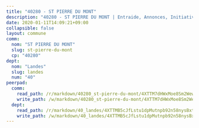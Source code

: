 ```yaml
---
title: "40280 - ST PIERRE DU MONT"
description: "40280 - ST PIERRE DU MONT | Entraide, Annonces, Initiatives"
date: 2020-01-11T14:09:21+09:00
collapsible: false
layout: commune
comm:
  nom: "ST PIERRE DU MONT"
  slug: st-pierre-du-mont
  cp: "40280"
dept:
  nom: "Landes"
  slug: landes
  num: "40"
peerpad:
  comm:
    read_path: /r/markdown/40280_st-pierre-du-mont/4XTTM7dHWxMoe8Sm2Wew4iAx6Jx9FNzRtJ2En4GQ9tTWqvUoE
    write_path: /w/markdown/40280_st-pierre-du-mont/4XTTM7dHWxMoe8Sm2Wew4iAx6Jx9FNzRtJ2En4GQ9tTWqvUoE-K3TgUCyhG77c6D7KpG4q9URrBJL8XuHDAgcVPnzcWRWxoeHDSNxmPhQz9mg6snvqZBFYWoV6vuei9PJRM9iVNTxf9ojfmvxRnec2XquMjqKJSjnuw7fAtXmWwGNBAmnYu1AoitMJ
  dept:
    read_path: /r/markdown/40_landes/4XTTMB5cJfLstu1dpMutnpb92n58nysBxt2LvNHp8iFa2he7h
    write_path: /w/markdown/40_landes/4XTTMB5cJfLstu1dpMutnpb92n58nysBxt2LvNHp8iFa2he7h-K3TgUvrqNj5GqBsxRXbDQxXTucun7uHSVZWT5C8CgQNaESTTE4cfR63JCubPGiKkKruc9dwpRJsb8aWPbJoGCdC5JVr33cPSqpb1rkjpoPrBPEdrj3zMya2yHWSYgr5GG1nyDstK
---
```


